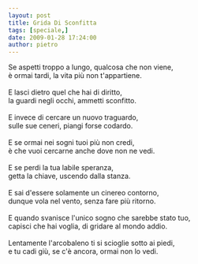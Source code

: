 ```yaml
---
layout: post
title: Grida Di Sconfitta
tags: [speciale,]
date: 2009-01-28 17:24:00
author: pietro
---
```

Se aspetti troppo a lungo, qualcosa che non viene,<br/>è ormai tardi, la vita più non t'appartiene.<br/><br/>E lasci dietro quel che hai di diritto,<br/>la guardi negli occhi, ammetti sconfitto.<br/><br/>E invece di cercare un nuovo traguardo,<br/>sulle sue ceneri, piangi forse codardo.<br/><br/>E se ormai nei sogni tuoi più non credi,<br/>è che vuoi cercarne anche dove non ne vedi.<br/><br/>E se perdi la tua labile speranza,<br/>getta la chiave, uscendo dalla stanza.<br/><br/>E sai d'essere solamente un cinereo contorno,<br/>dunque vola nel vento, senza fare più ritorno.<br/><br/>E quando svanisce l'unico sogno che sarebbe stato tuo,<br/>capisci che hai voglia, di gridare al mondo addio.<br/><br/>Lentamente l'arcobaleno ti si scioglie sotto ai piedi,<br/>e tu cadi giù, se c'è ancora, ormai non lo vedi.
